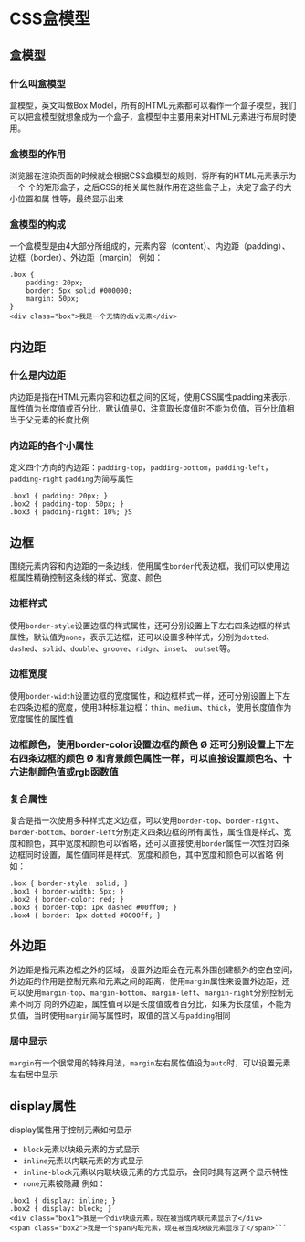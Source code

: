 # CSS盒模型
## 盒模型
### 什么叫盒模型
盒模型，英文叫做Box Model，所有的HTML元素都可以看作一个盒子模型，我们可以把盒模型就想象成为一个盒子，盒模型中主要用来对HTML元素进行布局时使用。
### 盒模型的作用
浏览器在渲染页面的时候就会根据CSS盒模型的规则，将所有的HTML元素表示为一个 个的矩形盒子，之后CSS的相关属性就作用在这些盒子上，决定了盒子的大小位置和属 性等，最终显示出来

### 盒模型的构成 
一个盒模型是由4大部分所组成的，元素内容（content）、内边距（padding）、边框（border）、外边距（margin）
例如： 
```
.box { 
    padding: 20px;
    border: 5px solid #000000;
    margin: 50px;
}
<div class="box">我是一个无情的div元素</div>
```

## 内边距
### 什么是内边距
内边距是指在HTML元素内容和边框之间的区域，使用CSS属性padding来表示，属性值为长度值或百分比，默认值是0，注意取长度值时不能为负值，百分比值相当于父元素的长度比例
### 内边距的各个小属性
定义四个方向的内边距：`padding-top`，`padding-bottom`，`padding-left`，`padding-right`
`padding`为简写属性

```
.box1 { padding: 20px; } 
.box2 { padding-top: 50px; } 
.box3 { padding-right: 10%; }S
```

## 边框
围绕元素内容和内边距的一条边线，使用属性`border`代表边框，我们可以使用边框属性精确控制这条线的样式、宽度、颜色

### 边框样式
使用`border-style`设置边框的样式属性，还可分别设置上下左右四条边框的样式属性，默认值为`none`，表示无边框，还可以设置多种样式，分别为`dotted`、`dashed`、`solid`、`double`、`groove`、`ridge`、`inset`、 `outset`等。

### 边框宽度
使用`border-width`设置边框的宽度属性，和边框样式一样，还可分别设置上下左右四条边框的宽度，使用3种标准边框：`thin`、`medium`、`thick`，使用长度值作为宽度属性的属性值

### 边框颜色，使用border-color设置边框的颜色 Ø 还可分别设置上下左右四条边框的颜色 Ø 和背景颜色属性一样，可以直接设置颜色名、十六进制颜色值或rgb函数值

### 复合属性
复合是指一次使用多种样式定义边框，可以使用`border-top`、`border-right`、`border-bottom`、`border-left`分别定义四条边框的所有属性，属性值是样式、宽度和颜色，其中宽度和颜色可以省略，还可以直接使用`border`属性一次性对四条边框同时设置，属性值同样是样式、宽度和颜色，其中宽度和颜色可以省略
例如： 
```
.box { border-style: solid; } 
.box1 { border-width: 5px; }
.box2 { border-color: red; }
.box3 { border-top: 1px dashed #00ff00; }
.box4 { border: 1px dotted #0000ff; }
```

## 外边距
外边距是指元素边框之外的区域，设置外边距会在元素外围创建额外的空白空间，外边距的作用是控制元素和元素之间的距离，使用`margin`属性来设置外边距，还可以使用`margin-top`、`margin-bottom`、`margin-left`、`margin-right`分别控制元素不同方 向的外边距，属性值可以是长度值或者百分比，如果为长度值，不能为负值，当时使用`margin`简写属性时，取值的含义与`padding`相同

### 居中显示
`margin`有一个很常用的特殊用法，`margin`左右属性值设为`auto`时，可以设置元素左右居中显示

## display属性
display属性用于控制元素如何显示
- `block`元素以块级元素的方式显示
- `inline`元素以内联元素的方式显示
- `inline-block`元素以内联块级元素的方式显示，会同时具有这两个显示特性
- `none`元素被隐藏
例如： 
```
.box1 { display: inline; } 
.box2 { display: block; } 
<div class="box1">我是一个div块级元素，现在被当成内联元素显示了</div> 
<span class="box2">我是一个span内联元素，现在被当成块级元素显示了</span>```